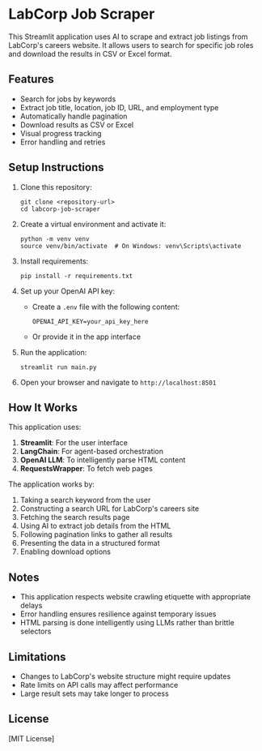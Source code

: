 # LabCorp Job Scraper

This Streamlit application uses AI to scrape and extract job listings from LabCorp's careers website. It allows users to search for specific job roles and download the results in CSV or Excel format.

## Features

- Search for jobs by keywords
- Extract job title, location, job ID, URL, and employment type
- Automatically handle pagination
- Download results as CSV or Excel
- Visual progress tracking
- Error handling and retries

## Setup Instructions

1. Clone this repository:
   ```
   git clone <repository-url>
   cd labcorp-job-scraper
   ```

2. Create a virtual environment and activate it:
   ```
   python -m venv venv
   source venv/bin/activate  # On Windows: venv\Scripts\activate
   ```

3. Install requirements:
   ```
   pip install -r requirements.txt
   ```

4. Set up your OpenAI API key:
   - Create a `.env` file with the following content:
     ```
     OPENAI_API_KEY=your_api_key_here
     ```
   - Or provide it in the app interface

5. Run the application:
   ```
   streamlit run main.py
   ```

6. Open your browser and navigate to `http://localhost:8501`

## How It Works

This application uses:

1. **Streamlit**: For the user interface
2. **LangChain**: For agent-based orchestration
3. **OpenAI LLM**: To intelligently parse HTML content
4. **RequestsWrapper**: To fetch web pages

The application works by:
1. Taking a search keyword from the user
2. Constructing a search URL for LabCorp's careers site
3. Fetching the search results page
4. Using AI to extract job details from the HTML
5. Following pagination links to gather all results
6. Presenting the data in a structured format
7. Enabling download options

## Notes

- This application respects website crawling etiquette with appropriate delays
- Error handling ensures resilience against temporary issues
- HTML parsing is done intelligently using LLMs rather than brittle selectors

## Limitations

- Changes to LabCorp's website structure might require updates
- Rate limits on API calls may affect performance
- Large result sets may take longer to process

## License
[MIT License]
